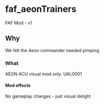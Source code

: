 # faf_aeonTrainers
FAF Mod - v1

## Why
We felt the Aeon commander needed pimping

### What
AEON ACU visual mod only. UAL0001

#### Mod effects
No gameplay changes - just visual delight